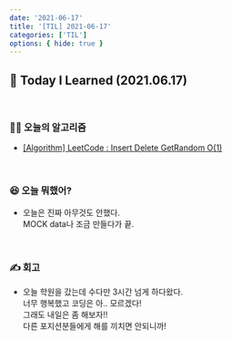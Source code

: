 ```yaml
---
date: '2021-06-17'
title: '[TIL] 2021-06-17'
categories: ['TIL']
options: { hide: true }
---
```


## 🚀 Today I Learned (2021.06.17)

<br/>

### **👨‍💻 오늘의 알고리즘**

-   [[Algorithm] LeetCode : Insert Delete GetRandom O(1)](https://17-sss.github.io/2021-06-17-Insert_Delete_GetRandom_O(1))

<br/>

### **😆 오늘 뭐했어?**

-   오늘은 진짜 아무것도 안했다.  
    MOCK data나 조금 만들다가 끝.

<br/>

### **✍️ 회고**

-  오늘 학원을 갔는데 수다만 3시간 넘게 하다왔다.  
    너무 행복했고 코딩은 아.. 모르겠다!  
    그래도 내일은 좀 해보자!!  
    다른 포지션분들에게 해를 끼치면 안되니까!